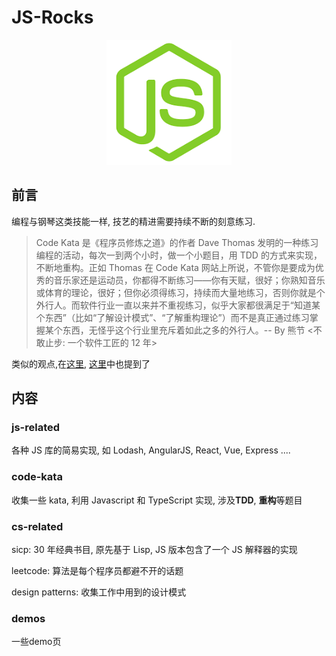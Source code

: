 # JS-Rocks

<p align="center">
  <a href="#">
    <img width="200" src="./assets/js-rock.png"></img>
  </a>
</p>

## 前言

编程与钢琴这类技能一样, 技艺的精进需要持续不断的刻意练习.

> Code Kata 是《程序员修炼之道》的作者 Dave Thomas 发明的一种练习编程的活动，每次一到两个小时，做一个小题目，用 TDD 的方式来实现，不断地重构。正如 Thomas 在 Code Kata 网站上所说，不管你是要成为优秀的音乐家还是运动员，你都得不断练习——你有天赋，很好；你熟知音乐或体育的理论，很好；但你必须得练习，持续而大量地练习，否则你就是个外行人。而软件行业一直以来并不重视练习，似乎大家都很满足于“知道某个东西”（比如“了解设计模式”、“了解重构理论”）而不是真正通过练习掌握某个东西，无怪乎这个行业里充斥着如此之多的外行人。-- By 熊节 <不敢止步: 一个软件工匠的 12 年>

类似的观点,在[这里](https://zhuanlan.zhihu.com/p/31209277), [这里](https://mp.weixin.qq.com/s/WLclvb8HGE1qCaF5NNkTjw)中也提到了

## 内容

### js-related

各种 JS 库的简易实现, 如 Lodash, AngularJS, React, Vue, Express ....

### code-kata

收集一些 kata, 利用 Javascript 和 TypeScript 实现, 涉及**TDD**, **重构**等题目

### cs-related

sicp: 30 年经典书目, 原先基于 Lisp, JS 版本包含了一个 JS 解释器的实现

leetcode: 算法是每个程序员都避不开的话题

design patterns: 收集工作中用到的设计模式

### demos

一些demo页